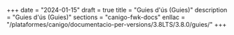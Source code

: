 +++
date        = "2024-01-15"
draft        = true
title       = "Guies d'ús (Guies)"
description = "Guies d'ús (Guies)"
sections    = "canigo-fwk-docs"
enllac      = "/plataformes/canigo/documentacio-per-versions/3.8LTS/3.8.0/guies/"
+++
